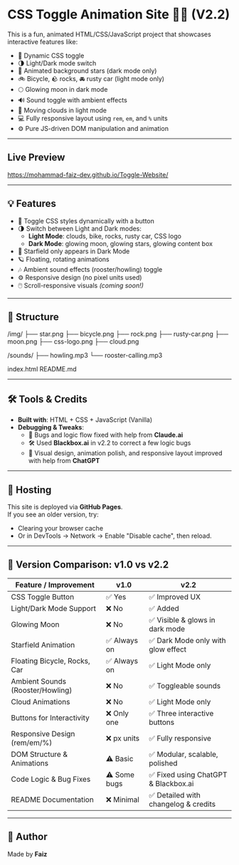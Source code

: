 # CSS Toggle Animation Site 🌙✨ (V2.2)

This is a fun, animated HTML/CSS/JavaScript project that showcases interactive features like:

- 🎨 Dynamic CSS toggle
- 🌗 Light/Dark mode switch
- 🌌 Animated background stars (dark mode only)
- 🚲 Bicycle, 🪨 rocks, 🚘 rusty car (light mode only)
- 🌕 Glowing moon in dark mode
- 🔊 Sound toggle with ambient effects
- 💨 Moving clouds in light mode
- 💻 Fully responsive layout using `rem`, `em`, and `%` units
- ⚙️ Pure JS-driven DOM manipulation and animation

---

## Live Preview

https://mohammad-faiz-dev.github.io/Toggle-Website/

---

## 💡 Features

- 🎨 Toggle CSS styles dynamically with a button
- 🌗 Switch between Light and Dark modes:
  - **Light Mode**: clouds, bike, rocks, rusty car, CSS logo
  - **Dark Mode**: glowing moon, glowing stars, glowing content box
- 🌌 Starfield only appears in Dark Mode
- 🪐 Floating, rotating animations
- 🎶 Ambient sound effects (rooster/howling) toggle
- ⚙️ Responsive design (no pixel units used)
- 🖱️ Scroll-responsive visuals *(coming soon!)*

---

## 📁 Structure

  /img/
  ├── star.png
  ├── bicycle.png
  ├── rock.png
  ├── rusty-car.png
  ├── moon.png
  ├── css-logo.png
  ├── cloud.png

  /sounds/
  ├── howling.mp3
  └── rooster-calling.mp3

index.html
README.md

---

## 🛠 Tools & Credits

- **Built with**: HTML + CSS + JavaScript (Vanilla)
- **Debugging & Tweaks**:
  - 🧠 Bugs and logic flow fixed with help from **Claude.ai**
  - 🛠 Used **Blackbox.ai** in v2.2 to correct a few logic bugs
  - 🎨 Visual design, animation polish, and responsive layout improved with help from **ChatGPT**

---

## 🚀 Hosting

This site is deployed via **GitHub Pages**.  
If you see an older version, try:
- Clearing your browser cache
- Or in DevTools → Network → Enable "Disable cache", then reload.

---

## 🔄 Version Comparison: v1.0 vs v2.2

| Feature / Improvement             | v1.0        | v2.2         |
|----------------------------------|-------------|--------------|
| CSS Toggle Button                | ✅ Yes       | ✅ Improved UX |
| Light/Dark Mode Support          | ❌ No        | ✅ Added |
| Glowing Moon                     | ❌ No        | ✅ Visible & glows in dark mode |
| Starfield Animation              | ✅ Always on | ✅ Dark Mode only with glow effect |
| Floating Bicycle, Rocks, Car     | ✅ Always on | ✅ Light Mode only |
| Ambient Sounds (Rooster/Howling) | ❌ No        | ✅ Toggleable sounds |
| Cloud Animations                 | ❌ No        | ✅ Light Mode only |
| Buttons for Interactivity        | ❌ Only one  | ✅ Three interactive buttons |
| Responsive Design (rem/em/%)     | ❌ px units  | ✅ Fully responsive |
| DOM Structure & Animations       | ⚠️ Basic     | ✅ Modular, scalable, polished |
| Code Logic & Bug Fixes           | ⚠️ Some bugs | ✅ Fixed using ChatGPT & Blackbox.ai |
| README Documentation             | ❌ Minimal   | ✅ Detailed with changelog & credits |

---
## 👤 Author

Made by **Faiz**
